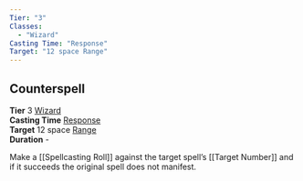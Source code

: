 ```yaml
---
Tier: "3"
Classes:
  - "Wizard"
Casting Time: "Response"
Target: "12 space Range"
---
```

## Counterspell
**Tier** 3 [Wizard](app://obsidian.md/SRD/Archetypes/Wizard.md)  
**Casting Time** [Response](app://obsidian.md/SRD/Response.md)  
**Target** 12 space [Range](app://obsidian.md/Range)  
**Duration** -

Make a [[Spellcasting Roll]] against the target spell’s [[Target Number]] and if it succeeds the original spell does not manifest.